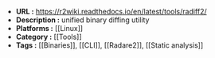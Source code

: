 - **URL :** https://r2wiki.readthedocs.io/en/latest/tools/radiff2/
- **Description :** unified binary diffing utility
- **Platforms :** [[Linux]]
- **Category :** [[Tools]]
- **Tags :** [[Binaries]], [[CLI]], [[Radare2]], [[Static analysis]]